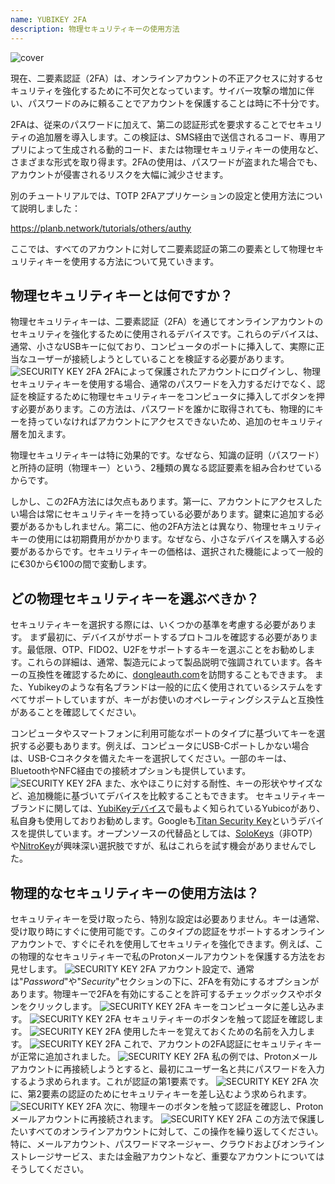 ```yaml
---
name: YUBIKEY 2FA
description: 物理セキュリティキーの使用方法
---
```

![cover](assets/cover.webp)

現在、二要素認証（2FA）は、オンラインアカウントの不正アクセスに対するセキュリティを強化するために不可欠となっています。サイバー攻撃の増加に伴い、パスワードのみに頼ることでアカウントを保護することは時に不十分です。

2FAは、従来のパスワードに加えて、第二の認証形式を要求することでセキュリティの追加層を導入します。この検証は、SMS経由で送信されるコード、専用アプリによって生成される動的コード、または物理セキュリティキーの使用など、さまざまな形式を取り得ます。2FAの使用は、パスワードが盗まれた場合でも、アカウントが侵害されるリスクを大幅に減少させます。

別のチュートリアルでは、TOTP 2FAアプリケーションの設定と使用方法について説明しました：

https://planb.network/tutorials/others/authy

ここでは、すべてのアカウントに対して二要素認証の第二の要素として物理セキュリティキーを使用する方法について見ていきます。

## 物理セキュリティキーとは何ですか？

物理セキュリティキーは、二要素認証（2FA）を通じてオンラインアカウントのセキュリティを強化するために使用されるデバイスです。これらのデバイスは、通常、小さなUSBキーに似ており、コンピュータのポートに挿入して、実際に正当なユーザーが接続しようとしていることを検証する必要があります。
![SECURITY KEY 2FA](assets/notext/01.webp)
2FAによって保護されたアカウントにログインし、物理セキュリティキーを使用する場合、通常のパスワードを入力するだけでなく、認証を検証するために物理セキュリティキーをコンピュータに挿入してボタンを押す必要があります。この方法は、パスワードを誰かに取得されても、物理的にキーを持っていなければアカウントにアクセスできないため、追加のセキュリティ層を加えます。

物理セキュリティキーは特に効果的です。なぜなら、知識の証明（パスワード）と所持の証明（物理キー）という、2種類の異なる認証要素を組み合わせているからです。

しかし、この2FA方法には欠点もあります。第一に、アカウントにアクセスしたい場合は常にセキュリティキーを持っている必要があります。鍵束に追加する必要があるかもしれません。第二に、他の2FA方法とは異なり、物理セキュリティキーの使用には初期費用がかかります。なぜなら、小さなデバイスを購入する必要があるからです。セキュリティキーの価格は、選択された機能によって一般的に€30から€100の間で変動します。

## どの物理セキュリティキーを選ぶべきか？

セキュリティキーを選択する際には、いくつかの基準を考慮する必要があります。
まず最初に、デバイスがサポートするプロトコルを確認する必要があります。最低限、OTP、FIDO2、U2Fをサポートするキーを選ぶことをお勧めします。これらの詳細は、通常、製造元によって製品説明で強調されています。各キーの互換性を確認するために、[dongleauth.com](https://www.dongleauth.com/dongles/)を訪問することもできます。
また、Yubikeyのような有名ブランドは一般的に広く使用されているシステムをすべてサポートしていますが、キーがお使いのオペレーティングシステムと互換性があることを確認してください。

コンピュータやスマートフォンに利用可能なポートのタイプに基づいてキーを選択する必要もあります。例えば、コンピュータにUSB-Cポートしかない場合は、USB-Cコネクタを備えたキーを選択してください。一部のキーは、BluetoothやNFC経由での接続オプションも提供しています。
![SECURITY KEY 2FA](assets/notext/02.webp)
また、水やほこりに対する耐性、キーの形状やサイズなど、追加機能に基づいてデバイスを比較することもできます。
セキュリティキーブランドに関しては、[YubiKeyデバイス](https://www.yubico.com/)で最もよく知られているYubicoがあり、私自身も使用しておりお勧めします。Googleも[Titan Security Key](https://store.google.com/fr/product/titan_security_key)というデバイスを提供しています。オープンソースの代替品としては、[SoloKeys](https://solokeys.com/)（非OTP）や[NitroKey](https://www.nitrokey.com/products/nitrokeys)が興味深い選択肢ですが、私はこれらを試す機会がありませんでした。

## 物理的なセキュリティキーの使用方法は？

セキュリティキーを受け取ったら、特別な設定は必要ありません。キーは通常、受け取り時にすぐに使用可能です。このタイプの認証をサポートするオンラインアカウントで、すぐにそれを使用してセキュリティを強化できます。例えば、この物理的なセキュリティキーで私のProtonメールアカウントを保護する方法をお見せします。
![SECURITY KEY 2FA](assets/notext/03.webp)
アカウント設定で、通常は"*Password*"や"*Security*"セクションの下に、2FAを有効にするオプションがあります。物理キーで2FAを有効にすることを許可するチェックボックスやボタンをクリックします。
![SECURITY KEY 2FA](assets/notext/04.webp)
キーをコンピュータに差し込みます。
![SECURITY KEY 2FA](assets/notext/05.webp)
セキュリティキーのボタンを触って認証を確認します。
![SECURITY KEY 2FA](assets/notext/06.webp)
使用したキーを覚えておくための名前を入力します。
![SECURITY KEY 2FA](assets/notext/07.webp)
これで、アカウントの2FA認証にセキュリティキーが正常に追加されました。
![SECURITY KEY 2FA](assets/notext/08.webp)
私の例では、Protonメールアカウントに再接続しようとすると、最初にユーザー名と共にパスワードを入力するよう求められます。これが認証の第1要素です。
![SECURITY KEY 2FA](assets/notext/09.webp)
次に、第2要素の認証のためにセキュリティキーを差し込むよう求められます。
![SECURITY KEY 2FA](assets/notext/10.webp)
次に、物理キーのボタンを触って認証を確認し、Protonメールアカウントに再接続されます。
![SECURITY KEY 2FA](assets/notext/11.webp)
この方法で保護したいすべてのオンラインアカウントに対して、この操作を繰り返してください。特に、メールアカウント、パスワードマネージャー、クラウドおよびオンラインストレージサービス、または金融アカウントなど、重要なアカウントについてはそうしてください。
